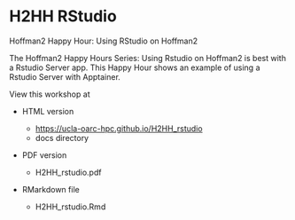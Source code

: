 # H2HH RStudio

Hoffman2 Happy Hour: Using RStudio on Hoffman2

The Hoffman2 Happy Hours Series: Using Rstudio on Hoffman2 is best with a Rstudio Server app. This Happy Hour shows an example of using a Rstudio Server with Apptainer.

View this workshop at

- HTML version 
   - https://ucla-oarc-hpc.github.io/H2HH_rstudio 
   - docs directory

- PDF version 
   - H2HH_rstudio.pdf

- RMarkdown file 
   - H2HH_rstudio.Rmd


